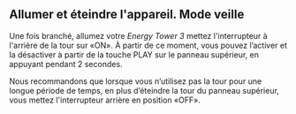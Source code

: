 ## Allumer et éteindre l'appareil. Mode veille 

Une fois branché, allumez votre *Energy Tower 3* mettez l'interrupteur à l'arrière de la tour sur «ON». À partir de ce moment, vous pouvez l’activer et la désactiver à partir de la touche PLAY sur le panneau supérieur, en appuyant pendant 2 secondes. 

Nous recommandons que lorsque vous n’utilisez pas la tour pour une longue période de temps,  en plus d’éteindre la tour du panneau supérieur, vous mettez l'interrupteur arrière en position «OFF». 
